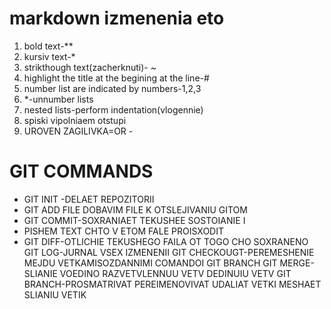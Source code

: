 # markdown     izmenenia eto 
1. bold text-**
2. kursiv text-*
3. strikthough text(zacherknuti)- ~
4. highlight the title at the begining at the line-#
 5. number list are indicated by numbers-1,2,3
6. *-unnumber lists
7. nested lists-perform indentation(vlogennie)
8.  spiski vipolniaem otstupi
9. UROVEN ZAGILIVKA=OR -


# GIT COMMANDS
 * GIT INIT -DELAET REPOZITORII
 * GIT ADD FILE  DOBAVIM FILE K OTSLEJIVANIU GITOM
* GIT COMMIT-SOXRANIAET TEKUSHEE SOSTOIANIE I 
*  PISHEM TEXT CHTO V ETOM FALE PROISXODIT
* GIT DIFF-OTLICHIE TEKUSHEGO FAILA OT TOGO CHO SOXRANENO
GIT LOG-JURNAL VSEX IZMENENII
GIT CHECKOUGT-PEREMESHENIE MEJDU VETKAMISOZDANNIMI COMANDOI GIT BRANCH
GIT MERGE-SLIANIE VOEDINO RAZVETVLENNUU VETV DEDINUIU VETV
GIT BRANCH-PROSMATRIVAT PEREIMENOVIVAT UDALIAT VETKI MESHAET SLIANIU VETIK
